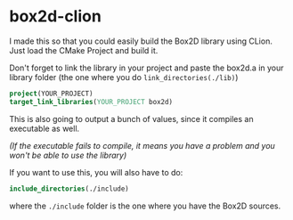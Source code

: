 # box2d-clion

I made this so that you could easily build the Box2D library using CLion. 
Just load the CMake Project and build it.

Don't forget to link the library in your project and paste the box2d.a in your library folder 
(the one where you do ``link_directories(./lib)``)

```cmake
project(YOUR_PROJECT)
target_link_libraries(YOUR_PROJECT box2d)
```

This is also going to output a bunch of values, since it compiles an executable as well.

*(If the executable fails to compile, it means you have a problem and you won't be able
 to use the library)*

If you want to use this, you will also have to do:
```cmake
include_directories(./include)
```

where the ``./include`` folder is the one where you have the Box2D sources.